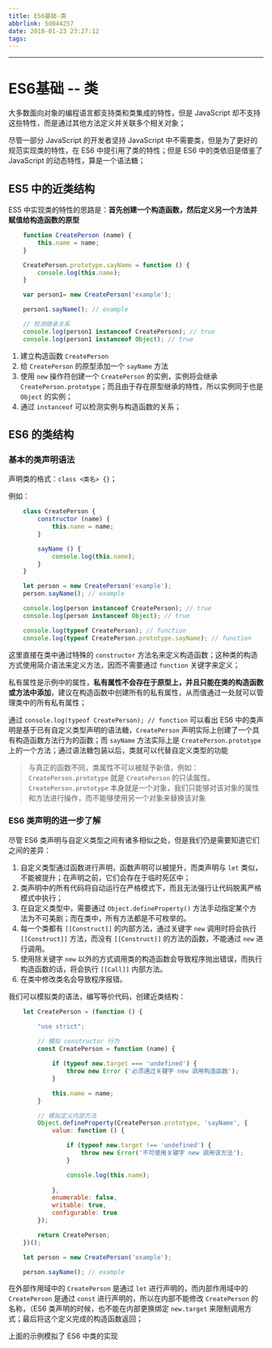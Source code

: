 ```yaml
---
title: ES6基础-类
abbrlink: 5d044257
date: 2018-01-23 23:27:12
tags:
---
```


******

<!-- more -->

# ES6基础 -- 类

大多数面向对象的编程语言都支持类和类集成的特性，但是 JavaScript 却不支持这些特性，而是通过其他方法定义并关联多个相关对象；

尽管一部分 JavaScript 的开发者坚持 JavaScript 中不需要类，但是为了更好的规范实现类的特性，在 ES6 中提引用了类的特性；但是 ES6 中的类依旧是借鉴了 JavaScript 的动态特性，算是一个语法糖；

## ES5 中的近类结构

ES5 中实现类的特性的思路是：**首先创建一个构造函数，然后定义另一个方法并赋值给构造函数的原型**

```js learn01.js
    function CreatePerson (name) {
        this.name = name;
    }

    CreatePerson.prototype.sayName = function () {
        console.log(this.name);
    }

    var person1= new CreatePerson('example');

    person1.sayName(); // example

    // 检测继承关系
    console.log(person1 instanceof CreatePerson); // true
    console.log(person1 instanceof Object); // true
```

1. 建立构造函数 `CreatePerson`
2. 给 `CreatePerson` 的原型添加一个 `sayName` 方法
3. 使用 `new` 操作符创建一个 `CreatePerson` 的实例，实例将会继承 `CreatePerson.prototype`；而且由于存在原型继承的特性，所以实例同于也是 `Object` 的实例；
4. 通过 `instanceof` 可以检测实例与构造函数的关系；

## ES6 的类结构

### 基本的类声明语法

声明类的格式：`class <类名> {}`；

例如：

```js learn02.js
    class CreatePerson {
        constructor (name) {
            this.name = name;
        }

        sayName () {
            console.log(this.name);
        }
    }

    let person = new CreatePerson('example');
    person.sayName(); // example

    console.log(person instanceof CreatePerson); // true
    console.log(person instanceof Object); // true

    console.log(typeof CreatePerson); // function
    console.log(typeof CreatePerson.prototype.sayName); // function

```

这里直接在类中通过特殊的 `constructor` 方法名来定义构造函数；这种类的构造方式使用简介语法来定义方法，因而不需要通过 `function` 关键字来定义；

私有属性是示例中的属性，**私有属性不会存在于原型上，并且只能在类的构造函数或方法中添加**，建议在构造函数中创建所有的私有属性，从而值通过一处就可以管理类中的所有私有属性；

通过 `console.log(typeof CreatePerson); // function` 可以看出 ES6 中的类声明是基于已有自定义类型声明的语法糖，`CreatePerson` 声明实际上创建了一个具有构造函数方法行为的函数；而 `sayName` 方法实际上是 `CreatePerson.prototype` 上的一个方法；通过语法糖包装以后，类就可以代替自定义类型的功能

> 与真正的函数不同，类属性不可以被赋予新值，例如：`CreatePerson.prototype` 就是 `CreatePerson` 的只读属性。`CreatePerson.prototype` 本身就是一个对象，我们只能够对该对象的属性和方法进行操作，而不能够使用另一个对象来替换该对象

### ES6 类声明的进一步了解

尽管 ES6 类声明与自定义类型之间有诸多相似之处，但是我们仍是需要知道它们之间的差异：

1. 自定义类型通过函数进行声明，函数声明可以被提升，而类声明与 `let` 类似，不能被提升；在声明之前，它们会存在于临时死区中；
2. 类声明中的所有代码将自动运行在严格模式下，而且无法强行让代码脱离严格模式中执行；
3. 在自定义类型中，需要通过 `Object.defineProperty()` 方法手动指定某个方法为不可美剧；而在类中，所有方法都是不可枚举的。
4. 每一个类都有 `[[Construct]]` 的内部方法，通过关键字 `new` 调用时将会执行 `[[Construct]]` 方法，而没有 `[[Construct]]` 的方法的函数，不能通过 `new` 进行调用。
5. 使用除关键字 `new` 以外的方式调用类的构造函数会导致程序抛出错误，而执行构造函数的话，将会执行 `[[Call]]` 内部方法。
6. 在类中修改类名会导致程序报错。

我们可以模拟类的语法，编写等价代码，创建近类结构：

```js learn03.js
    let CreatePerson = (function () {

        "use strict";
        
        // 模拟 constructor 行为
        const CreatePerson = function (name) {

            if (typeof new.target === 'undefined') {
                throw new Error ('必须通过关键字 new 调用构造函数');
            }

            this.name = name;
        }

        // 模拟定义内部方法
        Object.defineProperty(CreatePerson.prototype, 'sayName', {
            value: function () {

                if (typeof new.target !== 'undefined') {
                    throw new Error('不可使用关键字 new 调用该方法');
                }

                console.log(this.name);
                
            },
            enumerable: false,
            writable: true,
            configurable: true
        });

        return CreatePerson;
    })();

    let person = new CreatePerson('example');

    person.sayName(); // example
```

在外部作用域中的 `CreatePerson` 是通过 `let` 进行声明的，而内部作用域中的 `CreatePerson` 是通过 `const` 进行声明的，所以在内部不能修改 `CreatePerson` 的名称，（ES6 类声明的时候，也不能在内部更换绑定 `new.target` 来限制调用方式；最后将这个定义完成的构造函数返回；

上面的示例模拟了 ES6 中类的实现
